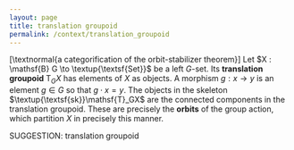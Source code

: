 ```yaml
---
layout: page
title: translation groupoid
permalink: /context/translation_groupoid
---
```

[\textnormal{a categorification of the orbit-stabilizer theorem}]
Let $X : \mathsf{B} G \to \textup{\textsf{Set}}$ be a left $G$-set. Its **translation groupoid** $\mathsf{T}_GX$ has elements of $X$ as objects. A morphism $g : x \to y$ is an element $g \in G$ so that $g \cdot x = y$. The objects in the skeleton $\textup{\textsf{sk}}\mathsf{T}_GX$ are the connected components in the translation groupoid. These are precisely the **orbits** of the group action, which partition $X$ in precisely this manner.

SUGGESTION: translation groupoid